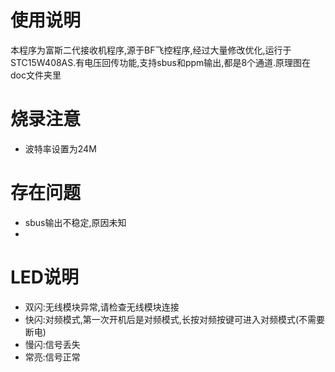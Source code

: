 



# 使用说明
本程序为富斯二代接收机程序,源于BF飞控程序,经过大量修改优化,运行于STC15W408AS.有电压回传功能,支持sbus和ppm输出,都是8个通道.原理图在doc文件夹里

# 烧录注意
+ 波特率设置为24M

# 存在问题
+ sbus输出不稳定,原因未知
+ 

# LED说明
+ 双闪:无线模块异常,请检查无线模块连接
+ 快闪:对频模式,第一次开机后是对频模式,长按对频按键可进入对频模式(不需要断电)
+ 慢闪:信号丢失
+ 常亮:信号正常

